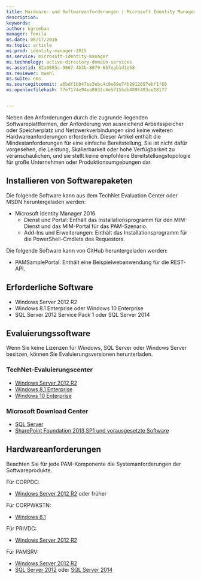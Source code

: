 ```yaml
---
title: Hardware- und Softwareanforderungen | Microsoft Identity Manager
description: 
keywords: 
author: kgremban
manager: femila
ms.date: 06/17/2016
ms.topic: article
ms.prod: identity-manager-2015
ms.service: microsoft-identity-manager
ms.technology: active-directory-domain-services
ms.assetid: 82a9085c-9667-4b3b-8079-657eab1d1e58
ms.reviewer: mwahl
ms.suite: ems
ms.sourcegitcommit: a6bdf1b947ee3ebc4c9e89e74b2912697ebf1f60
ms.openlocfilehash: 77e7174e94ea8032c4e57155db489f493ce18177


---
```


Neben den Anforderungen durch die zugrunde liegenden Softwareplattformen, der Anforderung von ausreichend Arbeitsspeicher oder Speicherplatz und Netzwerkverbindungen sind keine weiteren Hardwareanforderungen erforderlich. Dieser Artikel enthält die Mindestanforderungen für eine einfache Bereitstellung. Sie ist nicht dafür vorgesehen, die Leistung, Skalierbarkeit oder hohe Verfügbarkeit zu veranschaulichen, und sie stellt keine empfohlene Bereitstellungstopologie für große Unternehmen oder Produktionsumgebungen dar.

## Installieren von Softwarepaketen

Die folgende Software kann aus dem TechNet Evaluation Center oder MSDN heruntergeladen werden:  
- Microsoft Identity Manager 2016
  - Dienst und Portal: Enthält das Installationsprogramm für den MIM-Dienst und das MIM-Portal für das PAM-Szenario.
  - Add-Ins und Erweiterungen: Enthält das Installationsprogramm für die PowerShell-Cmdlets des Requestors.

Die folgende Software kann von GitHub heruntergeladen werden:  
- PAMSamplePortal: Enthält eine Beispielwebanwendung für die REST-API.

## Erforderliche Software

- Windows Server 2012 R2  
- Windows 8.1 Enterprise oder Windows 10 Enterprise  
- SQL Server 2012 Service Pack 1 oder SQL Server 2014  

## Evaluierungssoftware

Wenn Sie keine Lizenzen für Windows, SQL Server oder Windows Server besitzen, können Sie Evaluierungsversionen herunterladen.

### TechNet-Evaluierungscenter

- [Windows Server 2012 R2](https://www.microsoft.com/evalcenter/evaluate-windows-server-2012-r2)  
- [Windows 8,1 Enterprise](https://www.microsoft.com/evalcenter/evaluate-windows-8-1-enterprise)  
- [Windows 10 Enterprise](https://www.microsoft.com/evalcenter/evaluate-windows-10-enterprise)  

### Microsoft Download Center

- [SQL Server](https://www.microsoft.com/download/details.aspx?id=29066)  
- [SharePoint Foundation 2013 SP1 und vorausgesetzte Software](https://www.microsoft.com/download/details.aspx?id=42039)

## Hardwareanforderungen

Beachten Sie für jede PAM-Komponente die Systemanforderungen der Softwareprodukte.

Für CORPDC:  
- [Windows Server 2012 R2](https://technet.microsoft.com/library/dn303418.aspx) oder früher

Für CORPWKSTN:  
- [Windows 8.1](http://windows.microsoft.com/windows-8/system-requirements)

Für PRIVDC:  
- [Windows Server 2012 R2](https://technet.microsoft.com/library/dn303418.aspx)

Für PAMSRV:
- [Windows Server 2012 R2](https://technet.microsoft.com/library/dn303418.aspx)  
- [SQL Server 2012](https://msdn.microsoft.com/library/ms143506(sql.110).aspx) oder [SQL Server 2014](https://msdn.microsoft.com/en-us/library/ms143506(v=sql.120).aspx)



<!--HONumber=Jun16_HO3-->


